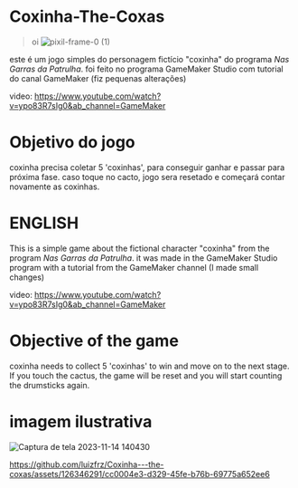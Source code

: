 # Coxinha-The-Coxas
> oi
![pixil-frame-0 (1)](https://github.com/luizfrz/Coxinha---the-coxas/assets/126346291/96af405e-89ee-4d81-9849-3d73570b0342)

este é um jogo simples do personagem fictício "coxinha" do programa *Nas Garras da Patrulha*.
foi feito no programa GameMaker Studio com tutorial do canal GameMaker (fiz pequenas alterações)

video: https://www.youtube.com/watch?v=ypo83R7sIg0&ab_channel=GameMaker
# Objetivo do jogo
coxinha precisa coletar 5 'coxinhas', para conseguir ganhar e passar para próxima fase. caso toque no cacto, jogo sera resetado e começará contar novamente as coxinhas.

# ENGLISH
This is a simple game about the fictional character "coxinha" from the program *Nas Garras da Patrulha*.
it was made in the GameMaker Studio program with a tutorial from the GameMaker channel (I made small changes)

video: https://www.youtube.com/watch?v=ypo83R7sIg0&ab_channel=GameMaker
# Objective of the game
coxinha needs to collect 5 'coxinhas' to win and move on to the next stage. If you touch the cactus, the game will be reset and you will start counting the drumsticks again.
# imagem ilustrativa

![Captura de tela 2023-11-14 140430](https://github.com/luizfrz/Coxinha---the-coxas/assets/126346291/892287aa-e6aa-4c5e-a33f-23de83f40f9e)


https://github.com/luizfrz/Coxinha---the-coxas/assets/126346291/cc0004e3-d329-45fe-b76b-69775a652ee6

